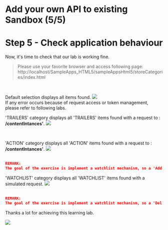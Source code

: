 #  Add your own API to existing Sandbox (5/5)


# Step 5 - Check application behaviour

Now, it's time to check that our lab is working fine.
> Please use your favorite browser and access following page:
> http://localhost/SampleApps_HTML5/sampleAppsHtml5/storeCategories/index.html
> 

</br>

Default selection displays all items found. 
  ![](/posts/files/itk-ctap-local-104/assets/images/Start-REF-API-104-04_store.jpg)<br/>
If any error occurs because of request access or token management,
please refer to following labs.
</br>

'TRAILERS' category displays all 'TRAILERS' items found with a request to : **/contentIntances'**.
  ![](/posts/files/itk-ctap-local-104/assets/images/Start-REF-API-104-05_store.jpg)<br/>

</br>

'ACTION' category displays all 'ACTION' items found with a request to : **/contentIntances'**.
  ![](/posts/files/itk-ctap-local-104/assets/images/Start-REF-API-104-06_store.jpg)<br/>
</br>

```json
REMARK:
The goal of the exercise is implement a watchlist mechanism, so a 'Add to Watch List' button is added for each asset of the result list.
```

'WATCHLIST' category displays all 'WATCHLIST' items found with a simulated request.
  ![](/posts/files/itk-ctap-local-104/assets/images/Start-REF-API-104-07_store.jpg)<br/>
</br>

```json
REMARK:
The goal of the exercise is implement a watchlist mechanism, so a 'Del from List' button is added for each asset of the WATCHLIST category.
```

Thanks a lot for achieving this learning lab.

  ![](/posts/files/itk-ctap-local-104/assets/images/winner-small.jpg)<br/>




